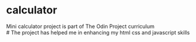 # calculator
Mini calculator project is part of The Odin Project curriculum <br>#
The project has helped me in enhancing my html css and javascript skills